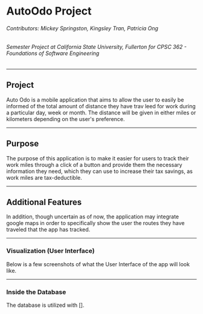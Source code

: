 # AutoOdo Project
###### Contributors: Mickey Springston, Kingsley Tran, Patricia Ong
###### Semester Project at California State University, Fullerton for CPSC 362 - Foundations of Software Engineering

---
## Project 
Auto Odo is a mobile application that aims to allow the user to easily be informed of the total amount of distance they have trav leed for work during a particular day, week or month. The distance will be given in either miles or kilometers depending on the user's preference. 

---
## Purpose
The purpose of this application is to make it easier for users to track their work miles through a click of a button and provide them the necessary information they need, which they can use to increase their tax savings, as work miles are tax-deductible.

---
## Additional Features 
In addition, though uncertain as of now, the application may integrate google maps in order to specifically show the user the routes they have traveled that the app has tracked.

---
### Visualization (User Interface)
Below is a few screenshots of what the User Interface of the app will look like.

---
### Inside the Database
The database is utilized with [].